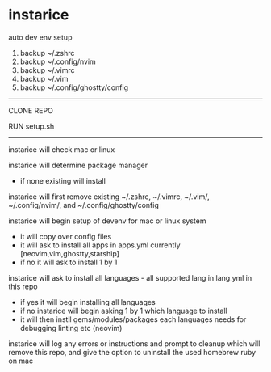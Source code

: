 # instarice

auto dev env setup

1. backup ~/.zshrc
2. backup ~/.config/nvim
3. backup ~/.vimrc
4. backup ~/.vim
5. backup ~/.config/ghostty/config

---

CLONE REPO

RUN setup.sh

---

instarice will check mac or linux

instarice will determine package manager

- if none existing will install

instarice will first remove existing ~/.zshrc, ~/.vimrc, ~/.vim/, ~/.config/nvim/, and ~/.config/ghostty/config

instarice will begin setup of devenv for mac or linux system
  - it will copy over config files
  - it will ask to install all apps in apps.yml currently [neovim,vim,ghostty,starship]
  - if no it will ask to install 1 by 1

instarice will ask to install all languages - all supported lang in lang.yml in this repo
  - if yes it will begin installing all languages
  - if no instarice will begin asking 1 by 1 which language to install
  - it will then instll gems/modules/packages each languages needs for debugging linting etc (neovim)

instarice will log any errors or instructions and prompt to cleanup which will remove this repo, and give the option to uninstall the used homebrew ruby on mac
